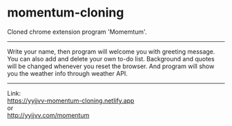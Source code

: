 # momentum-cloning
Cloned chrome extension program 'Momemtum'.

---

Write your name, then program will welcome you with greeting message. You can also add and delete your own to-do list.
Background and quotes will be changed whenever you reset the browser. And program will show you the weather info through weather API.

---

Link:  
https://yyjjvv-momentum-cloning.netlify.app <br>
or  
http://yyjjvv.com/momentum
